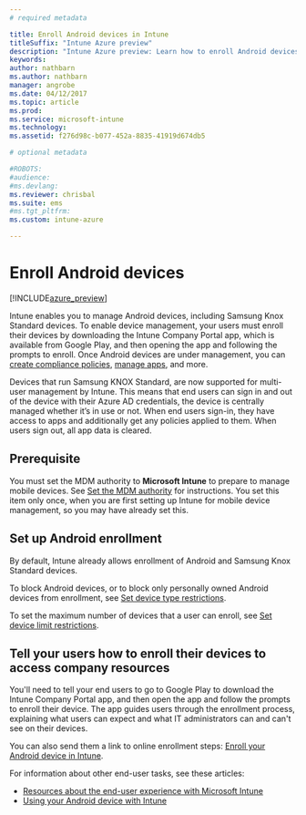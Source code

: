 ```yaml
---
# required metadata

title: Enroll Android devices in IntunetitleSuffix: "Intune Azure preview"
description: "Intune Azure preview: Learn how to enroll Android devices in Intune Azure preview."
keywords:
author: nathbarn
ms.author: nathbarn
manager: angrobe
ms.date: 04/12/2017
ms.topic: article
ms.prod:
ms.service: microsoft-intune
ms.technology:
ms.assetid: f276d98c-b077-452a-8835-41919d674db5

# optional metadata

#ROBOTS:
#audience:
#ms.devlang:
ms.reviewer: chrisbal
ms.suite: ems
#ms.tgt_pltfrm:
ms.custom: intune-azure

---
```


# Enroll Android devices

[!INCLUDE[azure_preview](./includes/azure_preview.md)]

Intune enables you to manage Android devices, including Samsung Knox Standard devices. To enable device management, your users must enroll their devices by downloading the Intune Company Portal app, which is available from Google Play, and then opening the app and following the prompts to enroll. Once Android devices are under management, you can [create compliance policies](../set-device-compliance/create-a-compliance-policy-for-android.md), [manage apps](../manage-apps/what-is-app-management.md), and more.

Devices that run Samsung KNOX Standard, are now supported for multi-user management by Intune. This means that end users can sign in and out of the device with their Azure AD credentials, the device is centrally managed whether it’s in use or not. When end users sign-in, they have access to apps and additionally get any policies applied to them. When users sign out, all app data is cleared.

## Prerequisite

You must set the MDM authority to **Microsoft Intune** to prepare to manage mobile devices. See [Set the MDM authority](mdm-authority-set.md) for instructions. You set this item only once, when you are first setting up Intune for mobile device management, so you may have already set this.

## Set up Android enrollment

By default, Intune already allows enrollment of Android and Samsung Knox Standard devices.

To block Android devices, or to block only personally owned Android devices from enrollment, see [Set device type restrictions](enrollment-restrictions-set.md#set-device-type-restrictions).

To set the maximum number of devices that a user can enroll, see [Set device limit restrictions](enrollment-restrictions-set.md#set-device-limit-restrictions).

## Tell your users how to enroll their devices to access company resources

You'll need to tell your end users to go to Google Play to download the Intune Company Portal app, and then open the app and follow the prompts to enroll their device. The app guides users through the enrollment process, explaining what users can expect and what IT administrators can and can't see on their devices.

You can also send them a link to online enrollment steps: [Enroll your Android device in Intune](https://docs.microsoft.com/intune/enduser/enroll-your-device-in-intune-android).

For information about other end-user tasks, see these articles:

- [Resources about the end-user experience with Microsoft Intune](https://docs.microsoft.com/intune/deploy-use/how-to-educate-your-end-users-about-microsoft-intune)
- [Using your Android device with Intune](https://docs.microsoft.com/intune/enduser/using-your-android-device-with-intune)
